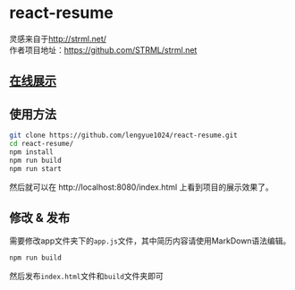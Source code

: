 # react-resume

灵感来自于<http://strml.net/>  
作者项目地址：<https://github.com/STRML/strml.net>

## [在线展示](https://www.bingyublog.com/about)

## 使用方法
``` bash
git clone https://github.com/lengyue1024/react-resume.git
cd react-resume/
npm install
npm run build
npm run start
```
然后就可以在 http://localhost:8080/index.html 上看到项目的展示效果了。

## 修改 & 发布
需要修改app文件夹下的<code>app.js</code>文件，其中简历内容请使用MarkDown语法编辑。
``` bash
npm run build
```
然后发布<code>index.html</code>文件和<code>build</code>文件夹即可
